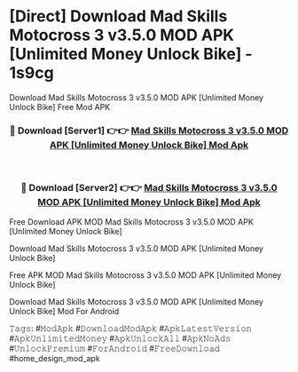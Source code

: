 # [Direct] Download Mad Skills Motocross 3 v3.5.0 MOD APK [Unlimited Money Unlock Bike] - 1s9cg
Download Mad Skills Motocross 3 v3.5.0 MOD APK [Unlimited Money Unlock Bike] Free Mod APK

<div align="center">
<h3>🔴 Download [Server1] 👉👉 <a href="https://apk-comot.site?title=Mad_Skills_Motocross_3_v3.5.0_MOD_APK_[Unlimited_Money_Unlock_Bike]">Mad Skills Motocross 3 v3.5.0 MOD APK [Unlimited Money Unlock Bike] Mod Apk</a></h3><br>

<h3>🔴 Download [Server2] 👉👉 <a href="https://apk-comot.site?title=Mad_Skills_Motocross_3_v3.5.0_MOD_APK_[Unlimited_Money_Unlock_Bike]">Mad Skills Motocross 3 v3.5.0 MOD APK [Unlimited Money Unlock Bike] Mod Apk</a></h3>
</div>


Free Download APK MOD Mad Skills Motocross 3 v3.5.0 MOD APK [Unlimited Money Unlock Bike]

Download Mad Skills Motocross 3 v3.5.0 MOD APK [Unlimited Money Unlock Bike] 

Free APK MOD Mad Skills Motocross 3 v3.5.0 MOD APK [Unlimited Money Unlock Bike] 

Download Mad Skills Motocross 3 v3.5.0 MOD APK [Unlimited Money Unlock Bike] Mod For Android

𝚃𝚊𝚐𝚜: #𝙼𝚘𝚍𝙰𝚙𝚔 #𝙳𝚘𝚠𝚗𝚕𝚘𝚊𝚍𝙼𝚘𝚍𝙰𝚙𝚔 #𝙰𝚙𝚔𝙻𝚊𝚝𝚎𝚜𝚝𝚅𝚎𝚛𝚜𝚒𝚘𝚗 #𝙰𝚙𝚔𝚄𝚗𝚕𝚒𝚖𝚒𝚝𝚎𝚍𝙼𝚘𝚗𝚎𝚢 #𝙰𝚙𝚔𝚄𝚗𝚕𝚘𝚌𝚔𝙰𝚕𝚕 #𝙰𝚙𝚔𝙽𝚘𝙰𝚍𝚜 #𝚄𝚗𝚕𝚘𝚌𝚔𝙿𝚛𝚎𝚖𝚒𝚞𝚖 #𝙵𝚘𝚛𝙰𝚗𝚍𝚛𝚘𝚒𝚍 #𝙵𝚛𝚎𝚎𝙳𝚘𝚠𝚗𝚕𝚘𝚊𝚍 #home_design_mod_apk